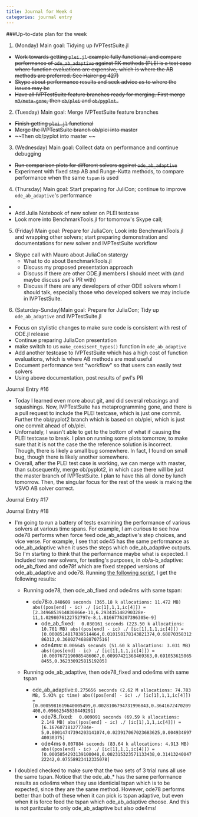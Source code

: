 ```yaml
---
title: Journal for Week 4
categories: journal entry
---
```


###Up-to-date plan for the week
1. (Monday) Main goal: Tidying up IVPTestSuite.jl
  + ~~Work towards getting `plei.jl` example fully functional, and compare performance of `ode_ab_adaptive` against RK methods (PLEI is a test case where function evaluations are expensive, which is where the AB methods are preferred. See Hairer pg 427)~~
  + ~~Skype about performance results and seek advice as to where the issues may be~~
  + ~~Have all IVPTestSuite feature branches ready for merging. First merge `m3/meta-gone`, then `ob/plei` and `ob/pyplot.`~~
2. (Tuesday) Main goal: Merge IVPTestSuite feature branches
  + ~~Finish getting `plei.jl` functional~~
  + ~~Merge the IVPTestSuite branch ob/plei into master~~
  + ~~Then ob/pyplot into master ~~
3. (Wednesday) Main goal: Collect data on performance and continue debugging
  + ~~Run comparison plots for different solvers against `ode_ab_adaptive`~~
  + Experiment with fixed step AB and Runge-Kutta methods, to compare performance when the same `tspan` is used
4. (Thursday) Main goal: Start preparing for JuliCon; continue to improve `ode_ab_adaptive`'s performance
  + 
  + Add Julia Notebook of new solver on PLEI testcase
  + Look more into BenchmarkTools.jl for tomorrow's Skype call;
5. (Friday) Main goal: Prepare for JuliaCon; Look into BenchmarkTools.jl and wrapping other solvers;  start preparing demonstration and documentations for new solver and IVPTestSuite workflow
  + Skype call with Mauro about JuliaCon statergy
    - What to do about BenchmarkTools.jl
    - Discuss my proposed presentation approach
    - Discuss if there are other ODE.jl members I should meet with (and maybe discuss pwl's PR with)
    - Discuss if there are any developers of other ODE solvers whom I should talk, especially those who developed solvers we may include in IVPTestSuite. 
6. (Saturday-Sunday)Main goal: Prepare for JuliaCon; Tidy up `ode_ab_adaptive` and IVPTestSuite.jl
  + Focus on stylistic changes to make sure code is consistent with rest of ODE.jl release
  + Continue preparing JuliaCon presentation
  + make switch to us `make_consisent_types()` function in `ode_ab_adaptive`
  + Add another testcase to IVPTestSuite which has a high cost of function evaluations, which is where AB methods are most useful
  + Document performance test "workflow" so that users can easily test solvers
  + Using above documentation, post results of pwl's PR 

Journal Entry #16
+ Today I learned even more about git, and did several rebasings and squashings. Now, IVPTestSuite has metaprogramming gone, and there is a pull request to include the PLEI testcase, which is just one commit. Further the ob/pyplot2 branch which is based on ob/plei, which is just one commit ahead of ob/plei. 
+ Unfornately, I wasn't able to get to the bottom of what if causing the PLEI testcase to break. I plan on running some plots tomorrow, to make sure that it is not the case the the reference solution is incorrect. Though, there is likely a small bug somewhere. In fact, I found on small bug, though there is likely another somewhere.
+ Overall, after the PLEI test case is working, we can merge with master, than subsequently, merge ob/pyplot2, in which case there will be just the master branch of IVPTestSuite. I plan to have this all done by lunch tomorrow. Then, the singular focus for the rest of the week is making the VSVO AB solver correct. 

Journal Entry #17

Journal Entry #18
+ I'm going to run a battery of tests examining the performance of various solvers at various time spans. For example, I am curious to see how ode78 performs when force feed ode_ab_adaptive's step choices, and vice verse. For example, I see that
ode45 has the same performance as ode_ab_adaptive when it uses the steps which ode_ab_adaptive outputs. So I'm starting to think that the performance maybe what is expected. I included two new solvers, for testing's purposes, in ob/a-b_adaptive: ode_ab_fixed and ode78f which are fixed stepped versions of ode_ab_adaptive and ode78. Running [the following script](https://gist.github.com/obiajulu/bf51e70283d3c343fe3c576680aac9c9), I get the following results:
  + Running ode78, then ode_ab_fixed and ode4ms with same tspan:
    + ode78:```0.048609 seconds (365.18 k allocations: 11.472 MB)
abs((pos[end] - ic) ./ [ic[1],1,1,ic[4]]) = [2.3496853914830866e-11,6.293435148290328e-11,1.0298076122752797e-8,1.8166776207396305e-9]```
      + ode_ab_fixed: ```  0.030161 seconds (223.50 k allocations: 10.701 MB)
abs((pos[end] - ic) ./ [ic[1],1,1,ic[4]]) = [0.0008514817839514464,0.010158178143821374,0.6887035831286313,0.36802746888707516]```
      + ode4ms:  ```0.006645 seconds (51.60 k allocations: 3.031 MB)
abs((pos[end] - ic) ./ [ic[1],1,1,ic[4]]) = [0.0007672190085486067,0.00997421368469363,0.6910536150658455,0.36233092581519205]```

  + Running ode_ab_adaptive, then ode78_fixed and ode4ms with same tspan
    + ode_ab_adaptive:```0.275656 seconds (2.62 M allocations: 74.783 MB, 5.93% gc time)
abs((pos[end] - ic) ./ [ic[1],1,1,ic[4]]) = [0.0005981619640005499,0.0028106794731996843,0.3641672470209408,0.09662545830449291]```
      + ode78_fixed: ```  0.009091 seconds (69.59 k allocations: 2.149 MB)
abs((pos[end] - ic) ./ [ic[1],1,1,ic[4]]) = [6.167607181277784e-5,0.00014747394203141074,0.023917067023683625,0.00493469740030375]```
      + ode4ms ```0.007884 seconds (83.64 k allocations: 4.913 MB)
abs((pos[end] - ic) ./ [ic[1],1,1,ic[4]]) = [0.0005054293139100048,0.002315323571133438,0.3141324004722242,0.07558923412335078]```

+ I doubled checked to make sure that the two sets of 3 trial runs all use the same
tspan. Notice that the ode_ab_* has the same performance results as ode4ms when they use identicial tspan which is to be expected, since they are the same method. However, ode78 performs better than both of these when it can pick is tspan adaptive, but even when it is force feed the tspan which ode_ab_adaptive choose. And this is not paritcular to only ode_ab_adaptive but also ode4ms!
